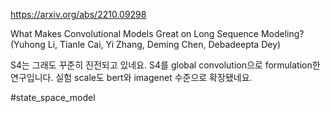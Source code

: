 https://arxiv.org/abs/2210.09298

What Makes Convolutional Models Great on Long Sequence Modeling? (Yuhong Li, Tianle Cai, Yi Zhang, Deming Chen, Debadeepta Dey)

S4는 그래도 꾸준히 진전되고 있네요. S4를 global convolution으로 formulation한 연구입니다. 실험 scale도 bert와 imagenet 수준으로 확장됐네요.

#state_space_model 